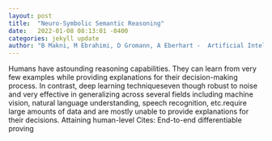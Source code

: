 ```yaml
---
layout: post
title:  "Neuro-Symbolic Semantic Reasoning"
date:   2022-01-08 08:13:01 -0400
categories: jekyll update
author: "B Makni, M Ebrahimi, D Gromann, A Eberhart -  Artificial Intelligence: The State of the , 2021"
---
```

Humans have astounding reasoning capabilities. They can learn from very few examples while providing explanations for their decision-making process. In contrast, deep learning techniqueseven though robust to noise and very effective in generalizing across several fields including machine vision, natural language understanding, speech recognition, etc.require large amounts of data and are mostly unable to provide explanations for their decisions. Attaining human-level Cites: End-to-end differentiable proving